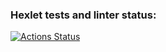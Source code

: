### Hexlet tests and linter status:
[![Actions Status](https://github.com/unimilk456/java-project-61/actions/workflows/hexlet-check.yml/badge.svg)](https://github.com/unimilk456/java-project-61/actions)